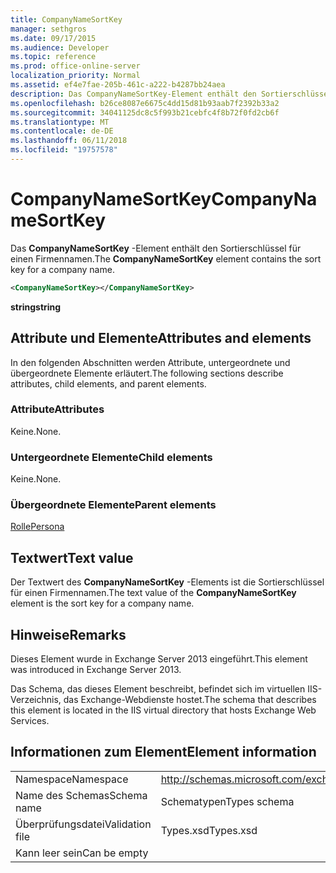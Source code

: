```yaml
---
title: CompanyNameSortKey
manager: sethgros
ms.date: 09/17/2015
ms.audience: Developer
ms.topic: reference
ms.prod: office-online-server
localization_priority: Normal
ms.assetid: ef4e7fae-205b-461c-a222-b4287bb24aea
description: Das CompanyNameSortKey-Element enthält den Sortierschlüssel für einen Firmennamen.
ms.openlocfilehash: b26ce8087e6675c4dd15d81b93aab7f2392b33a2
ms.sourcegitcommit: 34041125dc8c5f993b21cebfc4f8b72f0fd2cb6f
ms.translationtype: MT
ms.contentlocale: de-DE
ms.lasthandoff: 06/11/2018
ms.locfileid: "19757578"
---
```

# <a name="companynamesortkey"></a><span data-ttu-id="1807f-103">CompanyNameSortKey</span><span class="sxs-lookup"><span data-stu-id="1807f-103">CompanyNameSortKey</span></span>

<span data-ttu-id="1807f-104">Das **CompanyNameSortKey** -Element enthält den Sortierschlüssel für einen Firmennamen.</span><span class="sxs-lookup"><span data-stu-id="1807f-104">The **CompanyNameSortKey** element contains the sort key for a company name.</span></span> 
  
```XML
<CompanyNameSortKey></CompanyNameSortKey>
```

 <span data-ttu-id="1807f-105">**string**</span><span class="sxs-lookup"><span data-stu-id="1807f-105">**string**</span></span>
## <a name="attributes-and-elements"></a><span data-ttu-id="1807f-106">Attribute und Elemente</span><span class="sxs-lookup"><span data-stu-id="1807f-106">Attributes and elements</span></span>

<span data-ttu-id="1807f-107">In den folgenden Abschnitten werden Attribute, untergeordnete und übergeordnete Elemente erläutert.</span><span class="sxs-lookup"><span data-stu-id="1807f-107">The following sections describe attributes, child elements, and parent elements.</span></span>
  
### <a name="attributes"></a><span data-ttu-id="1807f-108">Attribute</span><span class="sxs-lookup"><span data-stu-id="1807f-108">Attributes</span></span>

<span data-ttu-id="1807f-109">Keine.</span><span class="sxs-lookup"><span data-stu-id="1807f-109">None.</span></span>
  
### <a name="child-elements"></a><span data-ttu-id="1807f-110">Untergeordnete Elemente</span><span class="sxs-lookup"><span data-stu-id="1807f-110">Child elements</span></span>

<span data-ttu-id="1807f-111">Keine.</span><span class="sxs-lookup"><span data-stu-id="1807f-111">None.</span></span>
  
### <a name="parent-elements"></a><span data-ttu-id="1807f-112">Übergeordnete Elemente</span><span class="sxs-lookup"><span data-stu-id="1807f-112">Parent elements</span></span>

[<span data-ttu-id="1807f-113">Rolle</span><span class="sxs-lookup"><span data-stu-id="1807f-113">Persona</span></span>](persona.md)
  
## <a name="text-value"></a><span data-ttu-id="1807f-114">Textwert</span><span class="sxs-lookup"><span data-stu-id="1807f-114">Text value</span></span>

<span data-ttu-id="1807f-115">Der Textwert des **CompanyNameSortKey** -Elements ist die Sortierschlüssel für einen Firmennamen.</span><span class="sxs-lookup"><span data-stu-id="1807f-115">The text value of the **CompanyNameSortKey** element is the sort key for a company name.</span></span> 
  
## <a name="remarks"></a><span data-ttu-id="1807f-116">Hinweise</span><span class="sxs-lookup"><span data-stu-id="1807f-116">Remarks</span></span>

<span data-ttu-id="1807f-117">Dieses Element wurde in Exchange Server 2013 eingeführt.</span><span class="sxs-lookup"><span data-stu-id="1807f-117">This element was introduced in Exchange Server 2013.</span></span>
  
<span data-ttu-id="1807f-118">Das Schema, das dieses Element beschreibt, befindet sich im virtuellen IIS-Verzeichnis, das Exchange-Webdienste hostet.</span><span class="sxs-lookup"><span data-stu-id="1807f-118">The schema that describes this element is located in the IIS virtual directory that hosts Exchange Web Services.</span></span>
  
## <a name="element-information"></a><span data-ttu-id="1807f-119">Informationen zum Element</span><span class="sxs-lookup"><span data-stu-id="1807f-119">Element information</span></span>

|||
|:-----|:-----|
|<span data-ttu-id="1807f-120">Namespace</span><span class="sxs-lookup"><span data-stu-id="1807f-120">Namespace</span></span>  <br/> |http://schemas.microsoft.com/exchange/services/2006/types  <br/> |
|<span data-ttu-id="1807f-121">Name des Schemas</span><span class="sxs-lookup"><span data-stu-id="1807f-121">Schema name</span></span>  <br/> |<span data-ttu-id="1807f-122">Schematypen</span><span class="sxs-lookup"><span data-stu-id="1807f-122">Types schema</span></span>  <br/> |
|<span data-ttu-id="1807f-123">Überprüfungsdatei</span><span class="sxs-lookup"><span data-stu-id="1807f-123">Validation file</span></span>  <br/> |<span data-ttu-id="1807f-124">Types.xsd</span><span class="sxs-lookup"><span data-stu-id="1807f-124">Types.xsd</span></span>  <br/> |
|<span data-ttu-id="1807f-125">Kann leer sein</span><span class="sxs-lookup"><span data-stu-id="1807f-125">Can be empty</span></span>  <br/> ||
   

